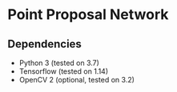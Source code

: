 # Point Proposal Network

## Dependencies

- Python 3 (tested on 3.7)
- Tensorflow (tested on 1.14)
- OpenCV 2 (optional, tested on 3.2)
